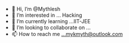 - 👋 Hi, I’m @Mythlesh
- 👀 I’m interested in ... Hacking 
- 🌱 I’m currently learning ...IIT-JEE
- 💞️ I’m looking to collaborate on ...
- 📫 How to reach me ...mykmyth@outlook.com

<!---
mgahcjgchj/mgahcjgchj is a ✨ special ✨ repository because its `README.md` (this file) appears on your GitHub profile.
You can click the Preview link to take a look at your changes.
--->
